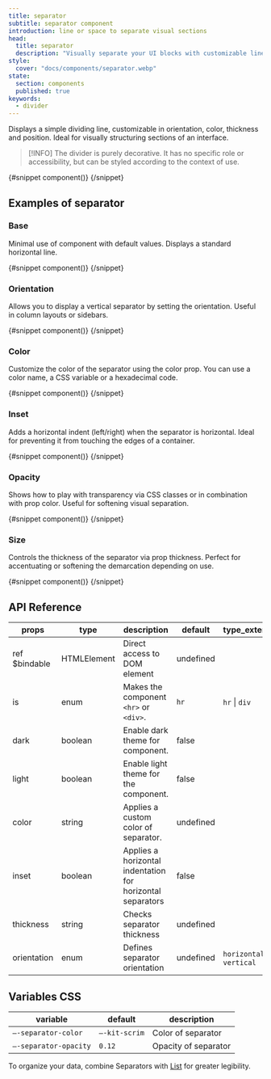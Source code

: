 ```yaml
---
title: separator
subtitle: separator component
introduction: line or space to separate visual sections
head:
  title: separator
  description: "Visually separate your UI blocks with customizable lines in size, color, orientation and opacity."
style:
  cover: "docs/components/separator.webp"
state:
  section: components
  published: true
keywords:
  - divider
---
```


<script>
    import { Sandbox } from '$lib/components/index.js';
    // components
    import SeparatorBase from "$lib/components/docs/separator/separator-base.svelte";
    import SeparatorBaseCode from "$lib/components/docs/separator/separator-base.svelte?raw";
    import SeparatorOrientation from "$lib/components/docs/separator/separator-orientation.svelte";
    import SeparatorOrientationCode from "$lib/components/docs/separator/separator-orientation.svelte?raw";
    import SeparatorColor from "$lib/components/docs/separator/separator-color.svelte";
    import SeparatorColorCode from "$lib/components/docs/separator/separator-color.svelte?raw";
    import SeparatorInset from "$lib/components/docs/separator/separator-inset.svelte";
    import SeparatorInsetCode from "$lib/components/docs/separator/separator-inset.svelte?raw";
    import SeparatorOpacity from "$lib/components/docs/separator/separator-opacity.svelte";
    import SeparatorOpacityCode from "$lib/components/docs/separator/separator-opacity.svelte?raw";
    import SeparatorSize from "$lib/components/docs/separator/separator-size.svelte";
    import SeparatorSizeCode from "$lib/components/docs/separator/separator-size.svelte?raw";
</script>

Displays a simple dividing line, customizable in orientation, color, thickness and position.
Ideal for visually structuring sections of an interface.

> [!INFO]
> The divider is purely decorative. It has no specific role or accessibility, but can be styled according to the context of use.

<Sandbox name="separator-sandbox" code={SeparatorBaseCode} presentation>
	{#snippet component()}
		<SeparatorBase/>
	{/snippet}
</Sandbox>

## Examples of separator

### Base

Minimal use of component with default values. Displays a standard horizontal line.

<Sandbox name="separator-base-sandbox" code={SeparatorBaseCode}>
	{#snippet component()}
		<SeparatorBase/>
	{/snippet}
</Sandbox>

### Orientation

Allows you to display a vertical separator by setting the orientation. Useful in column layouts or sidebars.

<Sandbox name="separator-orientation-sandbox" code={SeparatorOrientationCode}>
	{#snippet component()}
		<SeparatorOrientation/>
	{/snippet}
</Sandbox>

### Color

Customize the color of the separator using the color prop. You can use a color name, a CSS variable or a hexadecimal code.

<Sandbox name="separator-color-sandbox" code={SeparatorColorCode}>
	{#snippet component()}
		<SeparatorColor/>
	{/snippet}
</Sandbox>

### Inset

Adds a horizontal indent (left/right) when the separator is horizontal. Ideal for preventing it from touching the edges of a container.

<Sandbox name="separator-inset-sandbox" code={SeparatorInsetCode}>
	{#snippet component()}
		<SeparatorInset/>
	{/snippet}
</Sandbox>

### Opacity

Shows how to play with transparency via CSS classes or in combination with prop color. Useful for softening visual separation.

<Sandbox name="separator-inset-sandbox" code={SeparatorOpacityCode}>
	{#snippet component()}
		<SeparatorOpacity/>
	{/snippet}
</Sandbox>

### Size

Controls the thickness of the separator via prop thickness. Perfect for accentuating or softening the demarcation depending on use.

<Sandbox name="separator-size-sandbox" code={SeparatorSize}>
	{#snippet component()}
		<SeparatorSize/>
	{/snippet}
</Sandbox>

## API Reference

| props         | type        | description                                                | default   | type_extend                |
| ------------- | ----------- | ---------------------------------------------------------- | --------- | -------------------------- |
| ref $bindable | HTMLElement | Direct access to DOM element                               | undefined |                            |
| is            | enum        | Makes the component `<hr>` or `<div>`.                     | `hr`      | `hr` \| `div`              |
| dark          | boolean     | Enable dark theme for component.                           | false     |                            |
| light         | boolean     | Enable light theme for the component.                      | false     |                            |
| color         | string      | Applies a custom color of separator.                       | undefined |                            |
| inset         | boolean     | Applies a horizontal indentation for horizontal separators | false     |                            |
| thickness     | string      | Checks separator thickness                                 | undefined |                            |
| orientation   | enum        | Defines separator orientation                              | undefined | `horizontal` \| `vertical` |

## Variables CSS

| variable              | default       | description          |
| --------------------- | ------------- | -------------------- |
| `–-separator-color`   | `–-kit-scrim` | Color of separator   |
| `–-separator-opacity` | `0.12`        | Opacity of separator |

To organize your data, combine Separators with [List](/docs/components/list) for greater legibility.
